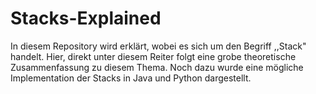 # Stacks-Explained
In diesem Repository wird erklärt, wobei es sich um den Begriff ,,Stack" handelt. Hier, direkt unter diesem Reiter folgt eine grobe theoretische Zusammenfassung zu diesem Thema. Noch dazu wurde eine mögliche Implementation der Stacks in Java und Python dargestellt.


